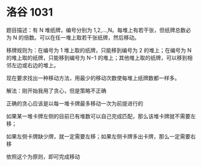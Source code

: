 # 洛谷 1031

题目描述：有 N 堆纸牌，编号分别为 1,2,…,N。每堆上有若干张，但纸牌总数必为 N 的倍数。可以在任一堆上取若干张纸牌，然后移动。

移牌规则为：在编号为 1 堆上取的纸牌，只能移到编号为 2 的堆上；在编号为 N 的堆上取的纸牌，只能移到编号为 N−1 的堆上；其他堆上取的纸牌，可以移到相邻左边或右边的堆上。

现在要求找出一种移动方法，用最少的移动次数使每堆上纸牌数都一样多。



解法：刚开始我用了贪心，但是策略不正确

正确的贪心应该是以每一堆卡牌最多移动一次为前提进行的

如果某一堆卡牌左侧的目前已有堆数可以自己完成匹配，那么该堆卡牌就不需要左移；

如果左侧卡牌缺少牌，就一定需要左移；如果左侧卡牌多出卡牌，那么一定需要右移

依照这个为原则，即可完成移动

